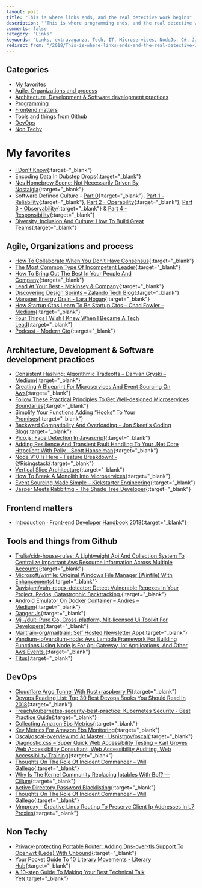 ```yaml
---
layout: post
title: "This is where links ends, and the real detective work begins"
description: "'This is where programming ends, and the real detective work begins.'- Phillip Winter"
comments: false
category: "Links"
keywords: "Links, extravaganza, Tech, IT, Microservices, NodeJs, C#, Javascript, Solution architecture"
redirect_from: "/2018/This-is-where-links-ends-and-the-real-detective-work-begins/"
---
```


## Categories ##
* [My favorites](#favorites)
* [Agile, Organizations and process](#agile)
* [Architecture, Development & Software development practices](#development)
* [Programming](#net)
* [Frontend matters](#web)
* [Tools and things from Github](#tools)
* [DevOps](#devops)
* [Non Techy](#notechhere)

# My favorites<a name="favorites"></a> #
* [I Don't Know](http://rion.io/2018/04/07/i-dont-know/){:target="_blank"}
* [Encoding Data In Dubstep Drops](https://blog.benjojo.co.uk/post/encoding-data-into-dubstep-drops){:target="_blank"}
* [Nes Homebrew Scene: Not Necessarily Driven By Nostalgia](https://tedium.co/2018/04/10/nes-homebrew-scene-history/){:target="_blank"}
* Software Defined Culture - [Part 0](https://blog.0x74696d.com/posts/software-defined-culture/){:target="_blank"}, [Part 1 - Reliability](https://blog.0x74696d.com/posts/software-defined-culture-1-reliability/){:target="_blank"}, [Part 2 - Operability](https://blog.0x74696d.com/posts/software-defined-culture-2-operability/){:target="_blank"}, [Part 3 - Observability](https://blog.0x74696d.com/posts/software-defined-culture-3-observability/){:target="_blank"} & [Part 4 - Responsibility](https://blog.0x74696d.com/posts/software-defined-culture-4-responsibility/){:target="_blank"}
* [Diversity, Inclusion And Culture: How To Build Great Teams](https://open.nytimes.com/diversity-inclusion-and-culture-steps-for-building-great-teams-ca157bd98c07){:target="_blank"}

## Agile, Organizations and process<a name="agile"></a> ##
* [How To Collaborate When You Don’t Have Consensus](https://www.strategy-business.com/article/How-to-Collaborate-When-You-Dont-Have-Consensus?__s=wakwmyepmhismx8ehtnp){:target="_blank"}
* [The Most Common Type Of Incompetent Leader](https://hbr.org/2018/03/the-most-common-type-of-incompetent-leader?__s=wakwmyepmhismx8ehtnp){:target="_blank"}
* [How To Bring Out The Best In Your People And Company](http://news.gallup.com/businessjournal/228488/bring-best-people-company.aspx?__s=wakwmyepmhismx8ehtnp){:target="_blank"}
* [Lead At Your Best - Mckinsey & Company](https://www.mckinsey.com/global-themes/leadership/lead-at-your-best?__s=wakwmyepmhismx8ehtnp){:target="_blank"}
* [Discovering Design Sprints – Zalando Tech Blog](https://jobs.zalando.com/tech/blog/discovering-design-sprints/index.html){:target="_blank"}
* [Manager Energy Drain - Lara Hogan](http://larahogan.me/blog/manager-energy-drain/){:target="_blank"}
* [How Startup Ctos Learn To Be Startup Ctos – Chad Fowler – Medium](https://medium.com/@chadfowler/how-startup-ctos-learn-to-be-startup-ctos-9f6ab3683db0){:target="_blank"}
* [Four Things I Wish I Knew When I Became A Tech Lead](https://product.hubspot.com/blog/four-things-i-wish-i-knew-when-i-became-a-tech-lead){:target="_blank"}
* [Podcast - Modern Cto](https://moderncto.io/podcast/){:target="_blank"}

## Architecture, Development & Software development practices <a name="development"></a> ##
* [Consistent Hashing: Algorithmic Tradeoffs – Damian Gryski – Medium](https://medium.com/@dgryski/consistent-hashing-algorithmic-tradeoffs-ef6b8e2fcae8){:target="_blank"}
* [Creating A Blueprint For Microservices And Event Sourcing On Aws](https://itnext.io/creating-a-blueprint-for-microservices-and-event-sourcing-on-aws-291d4d5a5817){:target="_blank"}
* [Follow These Practical Principles To Get Well-designed Microservices Boundaries](https://medium.freecodecamp.org/follow-these-practical-principles-and-get-well-designed-microservices-boundaries-ef2deffd69e3){:target="_blank"}
* [Simplify Your Functions Adding “Hooks” To Your Promises](https://medium.com/@sebelga/simplify-your-code-adding-hooks-to-your-promises-9e1483662dfa){:target="_blank"}
* [Backward Compatibility And Overloading - Jon Skeet's Coding Blog](https://codeblog.jonskeet.uk/2018/04/13/backward-compatibility-and-overloading/){:target="_blank"}
* [Pico.js: Face Detection In Javascript](https://tkv.io/posts/picojs-intro/demo/){:target="_blank"}
* [Adding Resilience And Transient Fault Handling To Your .Net Core Httpclient With Polly - Scott Hanselman](https://www.hanselman.com/blog/AddingResilienceAndTransientFaultHandlingToYourNETCoreHttpClientWithPolly.aspx){:target="_blank"}
* [Node V10 Is Here - Feature Breakdown! - @Risingstack](https://blog.risingstack.com/node-js-10-lts-feature-breakdown/){:target="_blank"}
* [Vertical Slice Architecture](https://jimmybogard.com/vertical-slice-architecture/){:target="_blank"}
* [How To Break A Monolith Into Microservices](https://martinfowler.com/articles/break-monolith-into-microservices.html){:target="_blank"}
* [Event Sourcing Made Simple – Kickstarter Engineering](https://kickstarter.engineering/event-sourcing-made-simple-4a2625113224){:target="_blank"}
* [Jasper Meets Rabbitmq - The Shade Tree Developer](https://jeremydmiller.com/2018/04/19/jasper-meets-rabbitmq/){:target="_blank"}

## Frontend matters <a name="web"></a> ##
* [Introduction · Front-end Developer Handbook 2018](https://frontendmasters.com/books/front-end-handbook/2018/){:target="_blank"}

## Tools and things from Github <a name="tools"></a> ##
* [Trulia/cidr-house-rules: A Lightweight Api And Collection System To Centralize Important Aws Resource Information Across Multiple Accounts](https://github.com/trulia/cidr-house-rules){:target="_blank"}
* [Microsoft/winfile: Original Windows File Manager (Winfile) With Enhancements](https://github.com/Microsoft/winfile/){:target="_blank"}
* [Davisjam/vuln-regex-detector: Detect Vulnerable Regexes In Your Project. Redos, Catastrophic Backtracking.](https://github.com/davisjam/vuln-regex-detector){:target="_blank"}
* [Android Emulator On Docker Container – Andres – Medium](https://medium.com/@AndreSand/android-emulator-on-docker-container-f20c49b129ef){:target="_blank"}
* [Danger Js](http://danger.systems/js/){:target="_blank"}
* [Mjl-/duit: Pure Go, Cross-platform, Mit-licensed Ui Toolkit For Developers](https://github.com/mjl-/duit){:target="_blank"}
* [Mailtrain-org/mailtrain: Self Hosted Newsletter App](https://github.com/Mailtrain-org/mailtrain){:target="_blank"}
* [Vandium-io/vandium-node: Aws Lambda Framework For Building Functions Using Node.js For Api Gateway, Iot Applications, And Other Aws Events.](https://github.com/vandium-io/vandium-node){:target="_blank"}
* [Titus](https://netflix.github.io/titus/){:target="_blank"}

## DevOps<a name="devops"></a> ##
* [Cloudflare Argo Tunnel With Rust+raspberry Pi](https://blog.cloudflare.com/cloudflare-argo-tunnel-with-rust-and-raspberry-pi/){:target="_blank"}
* [Devops Reading List: Top 30 Best Devops Books You Should Read In 2018](https://apiumhub.com/tech-blog-barcelona/devops-reading-list-devops-books/){:target="_blank"}
* [Freach/kubernetes-security-best-practice: Kubernetes Security - Best Practice Guide](https://github.com/freach/kubernetes-security-best-practice){:target="_blank"}
* [Collecting Amazon Ebs Metrics](https://www.datadoghq.com/blog/collecting-amazon-ebs-metrics/){:target="_blank"}
* [Key Metrics For Amazon Ebs Monitoring](https://www.datadoghq.com/blog/amazon-ebs-monitoring/){:target="_blank"}
* [Oscal/oscal-overview.md At Master · Usnistgov/oscal](https://github.com/usnistgov/OSCAL/blob/master/docs/prose/OSCAL-Overview.md){:target="_blank"}
* [Diagnostic.css – Super Quick Web Accessibility Testing – Karl Groves Web Accessibility Consultant, Web Accessibility Auditing, Web Accessibility Training](http://www.karlgroves.com/2013/09/07/diagnostic-css-super-quick-web-accessibility-testing/){:target="_blank"}
* [Thoughts On The Role Of Incident Commander – Will Gallego](http://willgallego.com/2018/02/22/thoughts-on-the-role-of-incident-commander/){:target="_blank"}
* [Why Is The Kernel Community Replacing Iptables With Bpf? — Cilium](https://cilium.io/blog/2018/04/17/why-is-the-kernel-community-replacing-iptables/){:target="_blank"}
* [Active Directory Password Blacklisting](https://engineeringblog.yelp.com/amp/2018/04/ad-password-blacklisting.html){:target="_blank"}
* [Thoughts On The Role Of Incident Commander – Will Gallego](https://willgallego.com/2018/02/22/thoughts-on-the-role-of-incident-commander/){:target="_blank"}
* [Mmproxy - Creative Linux Routing To Preserve Client Ip Addresses In L7 Proxies](https://blog.cloudflare.com/mmproxy-creative-way-of-preserving-client-ips-in-spectrum/){:target="_blank"}

## Non Techy<a name="notechere"></a> ##
* [Privacy-protecting Portable Router: Adding Dns-over-tls Support To Openwrt (Lede) With Unbound](https://blog.cloudflare.com/dns-over-tls-for-openwrt/){:target="_blank"}
* [Your Pocket Guide To 10 Literary Movements - Literary Hub](https://lithub.com/your-pocket-guide-to-10-literary-movements/){:target="_blank"}
* [A 10-step Guide To Making Your Best Technical Talk Yet](https://exceptionnotfound.net/a-10-step-guide-to-making-your-best-technical-talk-yet/){:target="_blank"}